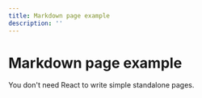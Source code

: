 ```yaml
---
title: Markdown page example
description: ''
---
```


# Markdown page example

You don't need React to write simple standalone pages.
